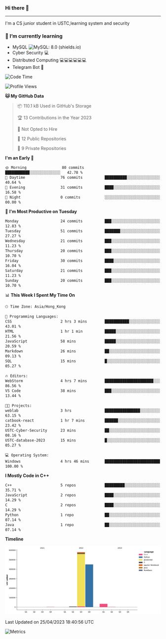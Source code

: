 ### Hi there 👋

<!--
**aozaki-touko/aozaki-touko** is a ✨ _special_ ✨ repository because its `README.md` (this file) appears on your GitHub profile.

Here are some ideas to get you started:

-  ...
- 🌱 I’m currently learning ...
- 👯 I’m looking to collaborate on ...
- 🤔 I’m looking for help with ...
- 💬 Ask me about ...
- 📫 How to reach me: ...
- 😄 Pronouns: ...
- ⚡ Fun fact: ...
-->

---

I'm a CS junior student in USTC,learning system and security



### 🌱 I’m currently learning

- MySQL ![MySQL: 8.0 (shields.io)](https://img.shields.io/badge/MySQL-8.0-blue)
- Cyber Security :computer:
- Distributed Computing :computer::computer::computer::computer::computer::computer:
- Telegram Bot :robot:



<!--START_SECTION:waka-->
![Code Time](http://img.shields.io/badge/Code%20Time-4%20hrs%2046%20mins-blue)

![Profile Views](http://img.shields.io/badge/Profile%20Views-160-blue)

**🐱 My GitHub Data** 

> 📦 110.1 kB Used in GitHub's Storage 
 > 
> 🏆 13 Contributions in the Year 2023
 > 
> 🚫 Not Opted to Hire
 > 
> 📜 12 Public Repositories 
 > 
> 🔑 9 Private Repositories 
 > 
**I'm an Early 🐤** 

```text
🌞 Morning                80 commits          ███████████░░░░░░░░░░░░░░   42.78 % 
🌆 Daytime                76 commits          ██████████░░░░░░░░░░░░░░░   40.64 % 
🌃 Evening                31 commits          ████░░░░░░░░░░░░░░░░░░░░░   16.58 % 
🌙 Night                  0 commits           ░░░░░░░░░░░░░░░░░░░░░░░░░   00.00 % 
```
📅 **I'm Most Productive on Tuesday** 

```text
Monday                   24 commits          ███░░░░░░░░░░░░░░░░░░░░░░   12.83 % 
Tuesday                  51 commits          ███████░░░░░░░░░░░░░░░░░░   27.27 % 
Wednesday                21 commits          ███░░░░░░░░░░░░░░░░░░░░░░   11.23 % 
Thursday                 20 commits          ███░░░░░░░░░░░░░░░░░░░░░░   10.70 % 
Friday                   30 commits          ████░░░░░░░░░░░░░░░░░░░░░   16.04 % 
Saturday                 21 commits          ███░░░░░░░░░░░░░░░░░░░░░░   11.23 % 
Sunday                   20 commits          ███░░░░░░░░░░░░░░░░░░░░░░   10.70 % 
```


📊 **This Week I Spent My Time On** 

```text
🕑︎ Time Zone: Asia/Hong_Kong

💬 Programming Languages: 
CSS                      2 hrs 3 mins        ███████████░░░░░░░░░░░░░░   43.01 % 
HTML                     1 hr 1 min          █████░░░░░░░░░░░░░░░░░░░░   21.56 % 
JavaScript               58 mins             █████░░░░░░░░░░░░░░░░░░░░   20.59 % 
Markdown                 26 mins             ██░░░░░░░░░░░░░░░░░░░░░░░   09.13 % 
SQL                      15 mins             █░░░░░░░░░░░░░░░░░░░░░░░░   05.27 % 

🔥 Editors: 
WebStorm                 4 hrs 7 mins        ██████████████████████░░░   86.56 % 
VS Code                  38 mins             ███░░░░░░░░░░░░░░░░░░░░░░   13.44 % 

🐱‍💻 Projects: 
weblab                   3 hrs               ████████████████░░░░░░░░░   63.15 % 
catbook-react            1 hr 7 mins         ██████░░░░░░░░░░░░░░░░░░░   23.42 % 
USTC-Cyber-Security      23 mins             ██░░░░░░░░░░░░░░░░░░░░░░░   08.16 % 
USTC-database-2023       15 mins             █░░░░░░░░░░░░░░░░░░░░░░░░   05.27 % 

💻 Operating System: 
Windows                  4 hrs 46 mins       █████████████████████████   100.00 % 
```

**I Mostly Code in C++** 

```text
C++                      5 repos             █████████░░░░░░░░░░░░░░░░   35.71 % 
JavaScript               2 repos             ████░░░░░░░░░░░░░░░░░░░░░   14.29 % 
C                        2 repos             ████░░░░░░░░░░░░░░░░░░░░░   14.29 % 
Python                   1 repo              ██░░░░░░░░░░░░░░░░░░░░░░░   07.14 % 
Java                     1 repo              ██░░░░░░░░░░░░░░░░░░░░░░░   07.14 % 
```



**Timeline**

![Lines of Code chart](https://raw.githubusercontent.com/aozaki-touko/aozaki-touko/main/assets/bar_graph.png)


 Last Updated on 25/04/2023 18:40:56 UTC
<!--END_SECTION:waka-->
![Metrics](https://metrics.lecoq.io/aozaki-touko?template=classic&base.header=0&habits=1&languages=1&fortune=1&base=header%2C%20activity%2C%20community%2C%20repositories%2C%20metadata&base.indepth=false&base.hireable=false&base.skip=false&languages=false&languages.limit=8&languages.threshold=0%25&languages.other=false&languages.colors=github&languages.sections=most-used&languages.indepth=false&languages.analysis.timeout=15&languages.analysis.timeout.repositories=7.5&languages.categories=markup%2C%20programming&languages.recent.categories=markup%2C%20programming&languages.recent.load=300&languages.recent.days=14&habits=false&habits.from=200&habits.days=14&habits.facts=true&habits.charts=false&habits.charts.type=classic&habits.trim=false&habits.languages.limit=8&habits.languages.threshold=0%25&fortune=false&config.timezone=Asia%2FHong_Kong)

